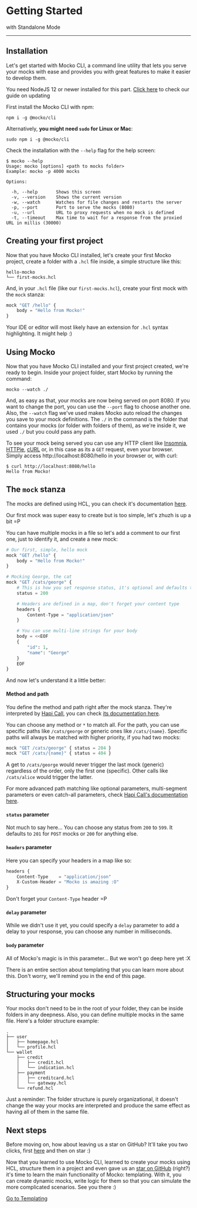 # Getting Started
with Standalone Mode

---

## Installation
Let's get started with Mocko CLI, a command line utility that lets you serve your
mocks with ease and provides you with great features to make it easier to develop
them.

<div class="alert alert-warning" role="alert">
	You need NodeJS 12 or newer installed for this part.
	<a href="https://cdt.one/BDSDgYN" target="_blank">Click here</a> to check our guide on updating
</div>

First install the Mocko CLI with npm:
```shell
npm i -g @mocko/cli
```

Alternatively, **you might need `sudo` for Linux or Mac**:
```shell
sudo npm i -g @mocko/cli
```

Check the installation with the `--help` flag for the help screen:
```shell
$ mocko --help
Usage: mocko [options] <path to mocks folder>
Example: mocko -p 4000 mocks

Options:                    

  -h, --help       Shows this screen
  -v, --version    Shows the current version
  -w, --watch      Watches for file changes and restarts the server
  -p, --port       Port to serve the mocks (8080)
  -u, --url        URL to proxy requests when no mock is defined
  -t, --timeout    Max time to wait for a response from the proxied URL in millis (30000)
```

## Creating your first project
Now that you have Mocko CLI installed, let's create your first Mocko project, create a
folder with a `.hcl` file inside, a simple structure like this:
```text
hello-mocko
└── first-mocks.hcl
```

And, in your `.hcl` file (like our `first-mocks.hcl`), create your first mock with the
`mock` stanza:

```js
mock "GET /hello" {
	body = "Hello from Mocko!"
}
```
<div class="alert alert-info" role="alert">
	Your IDE or editor will most likely have an extension for <code>.hcl</code> syntax highlighting.
	It might help :)
</div>

## Using Mocko
Now that you have Mocko CLI installed and your first project created, we're ready to begin. Inside your
project folder, start Mocko by running the command:
```shell
mocko --watch ./
```

And, as easy as that, your mocks are now being served on port 8080. If you want to change the port,
you can use the `--port` flag to choose another one. Also, the `--watch` flag we've used makes Mocko
auto reload the changes you save to your mock definitions. The `./` in the command is the folder
that contains your mocks (or folder with folders of them), as we're inside it, we used `./` but you
could pass any path.

To see your mock being served you can use any HTTP client like [Insomnia](https://insomnia.rest/download/),
[HTTPie](https://httpie.io/), [cURL](https://curl.se/) or, in this case as its a `GET` request, even your
browser. Simply access http://localhost:8080/hello in your browser or, with
curl:
```shell
$ curl http://localhost:8080/hello
Hello from Mocko!
```

## The `mock` stanza
The mocks are defined using HCL, you can check it's documentation [here](https://github.com/hashicorp/hcl).

Our first mock was super easy to create but is too simple, let's zhuzh is up a bit =P

You can have multiple mocks in a file so let's add a comment to our first one, just to
identify it, and create a new mock:
```python
# Our first, simple, hello mock
mock "GET /hello" {
	body = "Hello from Mocko!"
}

# Mocking George, the cat
mock "GET /cats/george" {
	# This is how you set response status, it's optional and defaults to 201 for POST and 200 for other methods
	status = 200

	# Headers are defined in a map, don't forget your content type
	headers {
		Content-Type = "application/json"
	}

	# You can use multi-line strings for your body
	body = <<EOF
	{
		"id": 1,
		"name": "George"
	}
	EOF
}
```
And now let's understand it a little better:

#### Method and path
You define the method and path right after the mock stanza. They're interpreted by
[Hapi Call](https://hapi.dev/module/call), you can check
[its documentation here](https://hapi.dev/module/call/api/?v=8.0.1).

You can choose any method or `*` to match all. For the path, you can use specific paths like
`/cats/george` or generic ones like `/cats/{name}`. Specific paths will always be matched with higher priority, if you had two mocks:

```js
mock "GET /cats/george" { status = 204 }
mock "GET /cats/{name}" { status = 404 }
```
A get to `/cats/george` would never trigger the last mock (generic) regardless of the order, only the
first one (specific). Other calls like `/cats/alice` would trigger the latter.

For more advanced path matching like optional parameters, multi-segment parameters or even catch-all parameters,
check [Hapi Call's documentation here](https://hapi.dev/module/call/api/?v=8.0.1).

#### `status` parameter
Not much to say here... You can choose any status from `200` to `599`. It defaults to `201` for `POST`
mocks or `200` for anything else.

#### `headers` parameter
Here you can specify your headers in a map like so:
```js
headers {
	Content-Type    = "application/json"
	X-Custom-Header = "Mocko is amazing :O"
}
```

Don't forget your `Content-Type` header =P

#### `delay` parameter
While we didn't use it yet, you could specify a `delay` parameter to add a delay to your response, you can
choose any number in milliseconds.

#### `body` parameter
All of Mocko's magic is in this parameter... But we won't go deep here yet :X

There is an entire section about templating that you can learn more about this. Don't worry, we'll remind
you in the end of this page.

## Structuring your mocks
Your mocks don't need to be in the root of your folder, they can be inside folders in any deepness. Also,
you can define multiple mocks in the same file. Here's a folder structure example:
```text
.
├── user
│   ├── homepage.hcl
│   └── profile.hcl
└── wallet
    ├── credit
    │   ├── credit.hcl
    │   └── indication.hcl
    ├── payment
    │   ├── creditcard.hcl
    │   └── gateway.hcl
    └── refund.hcl
```

Just a reminder: The folder structure is purely organizational, it doesn't change the way your mocks are interpreted
and produce the same effect as having all of them in the same file.

## Next steps
Before moving on, how about leaving us a star on GitHub? It'll take you two clicks, first [here](https://cdt.one/fZLdEhZ) and then on star :)

Now that you learned to use Mocko CLI, learned to create your mocks using HCL, structure them in a project
and even gave us an [star on GitHub](https://cdt.one/fZLdEhZ) (right?) it's time to learn the main functionality of Mocko: templating.
With it, you can create dynamic mocks, write logic for them so that you can simulate the more complicated
scenarios. See you there :)

<div class="d-flex justify-content-center">
	<a class="btn btn-primary btn-lg" href="https://cdt.one/zGZtUpU" role="button">Go to Templating</a>
</div>
<img src="https://cdt.one/zDX75Ml.gif" style="display: none;"/>
